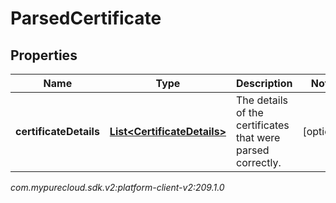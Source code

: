 # ParsedCertificate


## Properties

| Name | Type | Description | Notes |
| ------------ | ------------- | ------------- | ------------- |
| **certificateDetails** | [**List&lt;CertificateDetails&gt;**](CertificateDetails) | The details of the certificates that were parsed correctly. |  [optional] |




_com.mypurecloud.sdk.v2:platform-client-v2:209.1.0_
